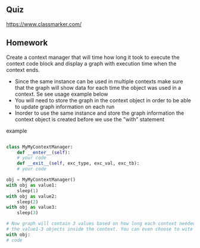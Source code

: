 ## Quiz

https://www.classmarker.com/

## Homework

Create a context manager that will time how long it took to execute the context code block and display a graph with
execution time when the context ends.

- Since the same instance can be used in multiple contexts make sure that the graph will show data for each time the
  object was used in a context. Se see usage example below
- You will need to store the graph in the context object in order to be able to update graph information on each run
- Inorder to use the same instance and store the graph information the context object is created before we use the
  "with" statement

example

```python

class MyMyContextManager:
    def __enter__(self):
    # your code
    def __exit__(self, exc_type, exc_val, exc_tb):
    # your code

obj = MyMyContextManager()
with obj as value1:
    sleep(1)
with obj as value2:
    sleep(2)
with obj as value3:
    sleep(3)

# Now graph will contain 3 values based on how long each context needed to execute. Notice that you will not even be
# the value1-3 objects inside the context. You can even choose to wite the conetext as 
with obj:
# code
```